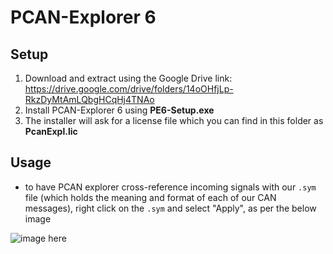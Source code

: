 # PCAN-Explorer 6

## Setup
1. Download and extract using the Google Drive link: https://drive.google.com/drive/folders/14oOHfjLp-RkzDyMtAmLQbgHCqHj4TNAo
1. Install PCAN-Explorer 6 using **PE6-Setup.exe**
1. The installer will ask for a license file which you can find in this folder as **PcanExpl.lic**

## Usage
- to have PCAN explorer cross-reference incoming signals with our `.sym` file (which holds the meaning and format of each of our CAN messages), right click on the `.sym` and select "Apply", as per the below image

![image here](../../../images/sym_file_click_apply.png?raw=true "Click Apply")
